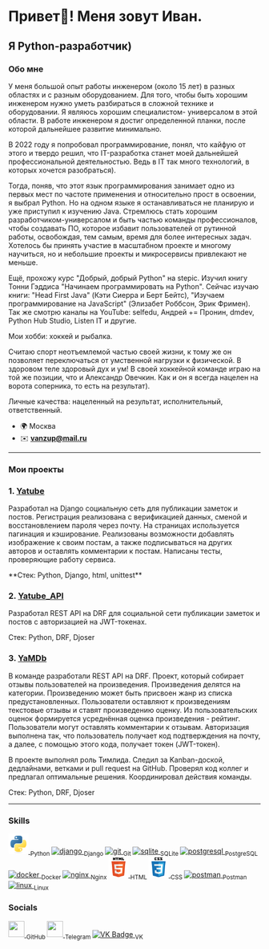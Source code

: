 Привет👋! Меня зовут Иван.
=============================================================================================================================
Я Python-разработчик)
-------------------------
### Обо мне
<p>
  У меня большой опыт работы инженером (около 15 лет) в разных областях и с разным оборудованием. Для того, чтобы быть хорошим инженером нужно уметь разбираться в сложной технике и оборудовании. Я являюсь хорошим специалистом-             универсалом в этой области. В работе инженером я достиг определенной планки, после которой дальнейшее развитие минимально.
</p>
<p>
  В 2022 году я попробовал программирование, понял, что кайфую от этого и твердо решил, что IT-разработка станет моей дальнейшей профессиональной деятельностью. Ведь в IT так много технологий, в которых хочется разобраться).
</p>
<p>
  Тогда, поняв, что этот язык программирования занимает одно из первых мест по частоте применения и относительно прост в освоении, я выбрал Python. Но на одном языке я останавливаться не планирую и уже приступил к изучению Java.
  Стремлюсь стать хорошим разработчиком-универсалом и быть частью команды профессионалов, чтобы создавать ПО, которое избавит пользователей от рутинной работы, освобождая, тем самым, время для более интересных задач. Хотелось бы принять   участие в масштабном проекте и многому научиться, но и небольшие проекты и микросервисы привлекают не меньше.
</p>
<p>
  Ещё, прохожу курс "Добрый, добрый Python" на stepic. Изучил книгу Тонни Гэддиса "Начинаем программировать на Python". Сейчас изучаю книги: "Head First Java" (Кэти Сиерра и Берт Бейтс), "Изучаем программирование на JavaScript"            (Элизабет Роббсон, Эрик Фримен). Так же смотрю каналы на YouTube: selfedu, Андрей += Пронин, dmdev, Python Hub Studio, Listen IT и другие.
</p>
<p>
  Мои хобби: хоккей и рыбалка.
</p>
<p>
  Считаю спорт неотъемлемой частью своей жизни, к тому же он позволяет переключаться от умственной нагрузки к физической. В здоровом теле здоровый дух и ум!
  В своей хоккейной команде играю на той же позиции, что и Александр Овечкин. Как и он я всегда нацелен на ворота соперника, то есть на результат).
</p>
<p>
  Личные качества: нацеленный на результат, исполнительный, ответственный.
</p>

* 🌍  Москва
* ✉️  **vanzup@mail.ru**

---

### Мои проекты
### 1. [Yatube](https://github.com/VanZep/Yatube)
<p>
  Разработал на Django социальную сеть для публикации заметок и постов.
  Регистрация реализована с верификацией данных, сменой и восстановлением пароля через почту. На страницах используется пагинация и кэширование. Реализованы возможности добавлять изображение к своим постам, а также подписываться на        других авторов и оставлять комментарии к постам. Написаны тесты, проверяющие работу сервиса.
</p>
<p>
  **Стек: Python, Django, html, unittest**
</p>

### 2. [Yatube_API](https://github.com/VanZep/Yatube_API)
<p>
  Разработал REST API на DRF для социальной сети публикации заметок и постов с авторизацией на JWT-токенах.
</p>
<p>
  Стек: Python, DRF, Djoser
</p>

### 3. [YaMDb](https://github.com/VanZep/YaMDb)
<p>
  В команде разработали REST API на DRF. Проект, который собирает отзывы пользователей на произведения. Произведения делятся на категории. Произведению может быть присвоен жанр из списка предустановленных. Пользователи оставляют к         произведениям текстовые отзывы и ставят произведению оценку. Из пользовательских оценок формируется усреднённая оценка произведения - рейтинг. Пользователи могут оставлять комментарии к отзывам. Авторизация выполнена так, что            пользователь получает код подтверждения на почту, а далее, с помощью этого кода, получает токен (JWT-токен).
</p>
<p>
  В проекте выполнял роль Тимлида. Следил за Kanban-доской, дедлайнами, ветками и pull request на GitHub. Проверял код коллег и предлагал оптимальные решения. Координировал действия команды.
</p>
<p>
  Стек: Python, DRF, Djoser
</p>

---

### Skills

<p align="left">
  <a href="https://www.python.org" target="_blank" rel="noreferrer">
    <img src="https://raw.githubusercontent.com/devicons/devicon/master/icons/python/python-original.svg" alt="python" width="40" height="40"/>
  </a>
  <sub>
    Python
  </sub>
  <a href="https://www.djangoproject.com/" target="_blank" rel="noreferrer">
    <img src="https://cdn.worldvectorlogo.com/logos/django.svg" alt="django" width="40" height="40"/>
  </a>
  <sub>
    Django
  </sub>
  <a href="https://git-scm.com/" target="_blank" rel="noreferrer">
    <img src="https://www.vectorlogo.zone/logos/git-scm/git-scm-icon.svg" alt="git" width="40" height="40"/>
  </a>
  <sub>
    Git
  </sub>
  <a href="https://www.sqlite.org/" target="_blank" rel="noreferrer">
    <img src="https://www.vectorlogo.zone/logos/sqlite/sqlite-icon.svg" alt="sqlite" width="40" height="40"/>
  </a>
  <sub>
    SQLite
  </sub>
  <a href="https://www.postgresql.org/" target="_blank" rel="noreferrer">
    <img src="https://www.vectorlogo.zone/logos/postgresql/postgresql-icon.svg" alt="postgresql" width="40" height="40"/>
  </a>
  <sub>
    PostgreSQL
  </sub>
  <a href="https://www.docker.com/" target="_blank" rel="noreferrer">
    <img src="https://www.vectorlogo.zone/logos/docker/docker-icon.svg" alt="docker" width="40" height="40"/>
  </a>
  <sub>
    Docker
  </sub>
  <a href="https://nginx.org/ru/" target="_blank" rel="noreferrer">
    <img src="https://www.vectorlogo.zone/logos/nginx/nginx-icon.svg" alt="nginx" width="40" height="40"/>
  </a>
  <sub>
    Nginx
  </sub>
  <a href="https://www.w3.org/html/" target="_blank" rel="noreferrer">
    <img src="https://raw.githubusercontent.com/devicons/devicon/master/icons/html5/html5-original-wordmark.svg" alt="html5" width="40" height="40"/>
  </a>
  <sub>
    HTML
  </sub>
  <a href="https://www.w3schools.com/css/" target="_blank" rel="noreferrer">
    <img src="https://raw.githubusercontent.com/devicons/devicon/master/icons/css3/css3-original-wordmark.svg" alt="css3" width="40" height="40"/>
  </a>
  <sub>
    CSS
  </sub>
  <a href="https://postman.com" target="_blank" rel="noreferrer">
    <img src="https://www.vectorlogo.zone/logos/getpostman/getpostman-icon.svg" alt="postman" width="40" height="40"/>
  </a>
  <sub>
    Postman
  </sub>
  <a href="https://www.linux.org/" target="_blank" rel="noreferrer">
    <img src="https://www.vectorlogo.zone/logos/linux/linux-icon.svg" alt="linux" width="40" height="40"/>
  </a>
  <sub>
    Linux
  </sub>
</p>

### Socials

<p align="left">
  <a href="https://www.github.com/VanZep" target="_blank" rel="noreferrer">
    <img src="https://raw.githubusercontent.com/danielcranney/readme-generator/main/public/icons/socials/github.svg" width="32" height="32" />
  </a>
  <sub>
    GitHub
  </sub>
  <a href="https://t.me/OzerovIvan" target="_blank" rel="noreferrer">
    <img src="https://www.vectorlogo.zone/logos/telegram/telegram-tile.svg" width="32" height="32" />
  </a>
  <sub>
    Telegram
  </sub>
  <a href="https://vk.com/id2787816" target="_blank">
    <img src="https://cdn-icons-png.flaticon.com/512/145/145813.png" width="32" height="32" alt="VK Badge"/>
  </a>
  <sub>
    VK
  </sub>
</p>
<!-- "https://raw.githubusercontent.com/danielcranney/readme-generator/main/public/icons/socials/rss.svg" -->
